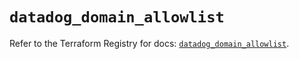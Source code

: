 # `datadog_domain_allowlist`

Refer to the Terraform Registry for docs: [`datadog_domain_allowlist`](https://registry.terraform.io/providers/datadog/datadog/3.59.0/docs/resources/domain_allowlist).
